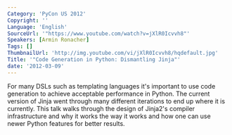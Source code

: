 ```yaml
---
Category: 'PyCon US 2012'
Copyright: ''
Language: 'English'
SourceUrl: '"https://www.youtube.com/watch?v=jXlR0Icvvh8"'
Speakers: [Armin Ronacher]
Tags: []
ThumbnailUrl: 'http://img.youtube.com/vi/jXlR0Icvvh8/hqdefault.jpg'
Title: '"Code Generation in Python: Dismantling Jinja"'
date: '2012-03-09'
---
```

For many DSLs such as templating languages it's important to use code
generation to achieve acceptable performance in Python. The current version of
Jinja went through many different iterations to end up where it is currently.
This talk walks through the design of Jinja2's compiler infrastructure and why
it works the way it works and how one can use newer Python features for better
results.

